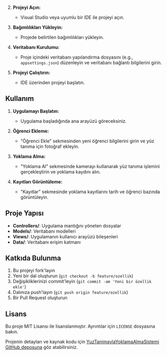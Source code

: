2. **Projeyi Açın:**
   - Visual Studio veya uyumlu bir IDE ile projeyi açın.

3. **Bağımlılıkları Yükleyin:**
   - Projede belirtilen bağımlılıkları yükleyin.

4. **Veritabanı Kurulumu:**
   - Proje içindeki veritabanı yapılandırma dosyasını (e.g., `appsettings.json`) düzenleyin ve veritabanı bağlantı bilgilerini girin.

5. **Projeyi Çalıştırın:**
   - IDE üzerinden projeyi başlatın.

## Kullanım

1. **Uygulamayı Başlatın:**
   - Uygulama başladığında ana arayüzü göreceksiniz.

2. **Öğrenci Ekleme:**
   - "Öğrenci Ekle" sekmesinden yeni öğrenci bilgilerini girin ve yüz tanıma için fotoğraf ekleyin.

3. **Yoklama Alma:**
   - "Yoklama Al" sekmesinde kamerayı kullanarak yüz tanıma işlemini gerçekleştirin ve yoklama kaydını alın.

4. **Kayıtları Görüntüleme:**
   - "Kayıtlar" sekmesinde yoklama kayıtlarını tarih ve öğrenci bazında görüntüleyin.

## Proje Yapısı

- **Controllers/**: Uygulama mantığını yöneten dosyalar
- **Models/**: Veritabanı modelleri
- **Views/**: Uygulamanın kullanıcı arayüzü bileşenleri
- **Data/**: Veritabanı erişim katmanı

## Katkıda Bulunma

1. Bu projeyi fork'layın
2. Yeni bir dal oluşturun (`git checkout -b feature/ozellik`)
3. Değişikliklerinizi commit'leyin (`git commit -am 'Yeni bir özellik ekle'`)
4. Dalınıza push'layın (`git push origin feature/ozellik`)
5. Bir Pull Request oluşturun

## Lisans

Bu proje MIT Lisansı ile lisanslanmıştır. Ayrıntılar için `LICENSE` dosyasına bakın.

Projenin detayları ve kaynak kodu için [YuzTanimaylaYoklamaAlmaSistemi GitHub deposuna](https://github.com/ffurkanselcuk/YuzTanimaylaYoklamaAlmaSistemi) göz atabilirsiniz.
